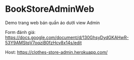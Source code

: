 # BookStoreAdminWeb
Demo trang web bán quần áo dưới view Admin

Form đánh giá: https://docs.google.com/document/d/130GhsyDydGKAHwR-53Y9AMStqV7oqziB0fzHcv8x14s/edit

Host: https://clothes-store-admin.herokuapp.com/
